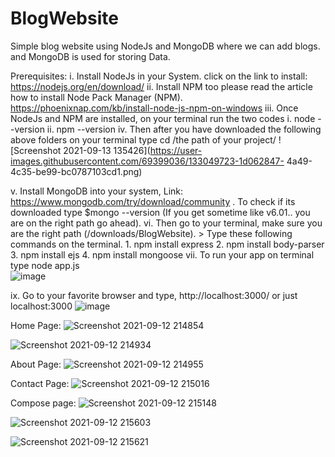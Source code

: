 # BlogWebsite
Simple blog website using NodeJs and MongoDB where we can add blogs. and MongoDB is used for storing Data.

Prerequisites:
i.   Install NodeJs in your System. click on the link to install: https://nodejs.org/en/download/
ii.  Install NPM too please read the article how to install Node Pack Manager (NPM). https://phoenixnap.com/kb/install-node-js-npm-on-windows
iii. Once NodeJs and NPM are installed, on your terminal run the two codes
      i.  node --version
      ii. npm  --version
iv. Then after you have downloaded the following above folders on your terminal type cd /the path of your project/
 ![Screenshot 2021-09-13 135426](https://user-images.githubusercontent.com/69399036/133049723-1d062847-  4a49-4c35-be99-bc0787103cd1.png)

v.   Install MongoDB into your system, Link: https://www.mongodb.com/try/download/community . To check if its downloaded type $mongo --version (If you get sometime like v6.01..        you are on the right path go ahead).
vi.  Then go to your terminal, make sure you are the right path (/downloads/BlogWebsite).
      > Type these following commands on the terminal.
          1. npm install express
          2. npm install body-parser
          3. npm install ejs
          4. npm install mongoose
vii. To run your app on terminal type node app.js   
      ![image](https://user-images.githubusercontent.com/69399036/133051291-389e4c97-d032-4f9c-8782-7475740fc3dc.png)
      
ix.  Go to  your favorite browser and type, http://localhost:3000/ or just localhost:3000
     ![image](https://user-images.githubusercontent.com/69399036/133051745-7ddccff3-576b-4b24-a42e-6adab6f09a40.png)

     
      
      
      

          
          
Home Page:
![Screenshot 2021-09-12 214854](https://user-images.githubusercontent.com/69399036/133045898-1fa1dc24-ccf5-463b-80d4-82f6737d2a01.png)

![Screenshot 2021-09-12 214934](https://user-images.githubusercontent.com/69399036/133046121-cd231a93-8741-410a-9716-a37e470a00e1.png)

About Page:
![Screenshot 2021-09-12 214955](https://user-images.githubusercontent.com/69399036/133046153-846da514-c1c6-4c42-8291-199ab1527c20.png)

Contact Page: 
![Screenshot 2021-09-12 215016](https://user-images.githubusercontent.com/69399036/133046234-d7b15c38-2b62-4c17-9dd8-ab378fad92df.png)

Compose page:
![Screenshot 2021-09-12 215148](https://user-images.githubusercontent.com/69399036/133046270-f95ad4b9-aa36-49a6-98c4-f6721cb8e7f7.png)

![Screenshot 2021-09-12 215603](https://user-images.githubusercontent.com/69399036/133046299-33124752-1ddd-4f08-9c7d-80f24e71c5af.png)

![Screenshot 2021-09-12 215621](https://user-images.githubusercontent.com/69399036/133046332-dbd1a443-74e1-40a2-b7fb-242986c0fcbc.png)




